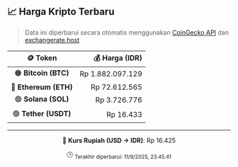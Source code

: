 

<!-- HARGA_KRIPTO -->
## 📈 Harga Kripto Terbaru

> Data ini diperbarui secara otomatis menggunakan [CoinGecko API](https://www.coingecko.com/) dan [exchangerate.host](https://exchangerate.host/)

<div align="center">

| 🪙 Token | 💰 Harga (IDR) |
|:------:|---------------:|
| 🟠 **Bitcoin (BTC)**   | Rp 1.882.097.129 |
| 🔵 **Ethereum (ETH)**  | Rp 72.612.565 |
| 🟣 **Solana (SOL)**    | Rp 3.726.776 |
| 🟢 **Tether (USDT)**   | Rp 16.433 |

---

💱 **Kurs Rupiah (USD → IDR)**: Rp 16.425

🕒 <sub>Terakhir diperbarui: 11/9/2025, 23.45.41</sub>

</div>
<!-- /HARGA_KRIPTO -->